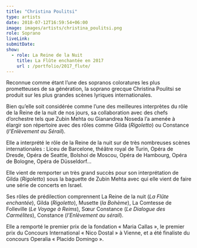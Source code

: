 ```yaml
---
title: "Christina Poulitsi"
type: artists
date: 2018-07-12T16:59:54+06:00
image: images/artists/christina_poulitsi.png
role: Soprano
liveLink: 
submitDate: 
show:
  - role: La Reine de la Nuit
    title: La Flûte enchantée en 2017
    url : /portfolio/2017_flute/
---
```


Reconnue comme étant l’une des sopranos coloratures les plus prometteuses de sa génération, la soprano grecque Christina Poulitsi se produit sur les plus grandes scènes lyriques internationales.

Bien qu’elle soit considérée comme l’une des meilleures interprètes du rôle de la Reine de la nuit de nos jours, sa collaboration avec des chefs d’orchestre tels que Zubin Mehta ou Gianandrea Noseda l’a amenée à élargir son répertoire avec des rôles comme Gilda (*Rigoletto*) ou Constance (*l’Enlèvement au Sérail*).

Elle a interprété le rôle de la Reine de la nuit sur de très nombreuses scènes internationales : Liceu de Barcelone, théâtre royal de Turin, Opéra de Dresde, Opéra de Seattle, Bolshoi de Moscou, Opéra de Hambourg, Opéra de Bologne, Opéra de Düsseldorf...

Elle vient de remporter un très grand succès pour son interprétation de Gilda (*Rigoletto*) sous la baguette de Zubin Mehta avec qui elle vient de faire une série de concerts en Israel.

Ses rôles de prédilection comprennent La Reine de la nuit (*La Flûte enchantée*), Gilda (*Rigoletto*), Musette (*la Bohème*), La Comtesse de Folleville (*Le Voyage à Reims*), Sœur Constance (*Le Dialogue des Carmélites*), Constance (*l’Enlèvement au sérail*).

Elle a remporté le premier prix de la fondation « Maria Callas », le premier prix du Concours International « Nico Dostal » à Vienne, et a été finaliste du concours Operalia « Placido Domingo ».

